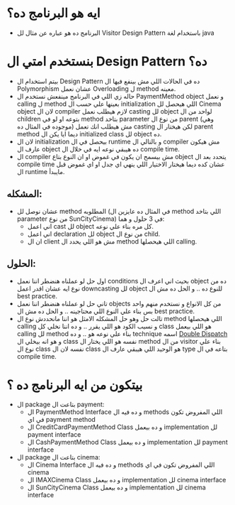 # ايه هو البرنامج ده؟
- البرنامج ده هو عباره عن مثال لل Visitor Design Pattern باستخدام لغة java
# بنستخدم امتي ال Design Pattern ده؟
- بيتم استخدام ال Design Pattern ده في الحالات اللي مش بينفع فيها ال Polymorphism عشان نعمل Overloading ل method معينه.
- حاله زي اللي في البرنامج مينفعش نستخدم ال PaymentMethod object و نعمل calling ل method بعينها علي حسب ال initialization اللي هيحصل لل Cinema object لان ال compiler لازم هيطلب نعمل casting لل object لواحد من ال children بتوعه او لو في method بتاخد parameter من نوع ال parent (وهي موجوده في المثال ده) مش هيطلب انك تعمل casting لكن هيختار ال parent method ديما ايا يكن ال initialized class لل object ده.
- لان ال initialization بيحصل في ال runtime و بالتالي ال compiler مش هيكون عارف ال object ده هيبقي نوعه ايه في خلال ال compile time.
- ال compiler مش بيسمح ان يكون في غموض او ان النوع بتاع object يتحدد بعد ال compile time عشان كده ديما هيختار الاختيار اللي ينهي اي جدل او اي غموض قبل ال runtime مايبدأ.  
## المشكله:
- عشان نوصل لل method المطلوبه (في المثال ده عايزين ال method اللي بتاخد parameter من نوع SunCityCinema) في 3 حلول و هما: 
	- اني اعمل cast لل object كل مره بناء علي نوعه.
	- اني اعمل declaration لل object من نوع ال child.
	- ان ال client مش هو اللي يحدد ال method اللي هيحصلها calling.
## الحلول:
- اول حل لو عملناه هنضطر اننا نعمل conditions بحيث اني اعرف ال object ده من نوع ايه عشان اقدر اعمل downcasting لل object للنوع ده .. و الحل ده مش ال best practice.
- تاني حل لو عملناه هنضطر اننا نعمل objects من كل الانواع و نستخدم منهم واحد بس بناء علي النوع اللي محتاجينه .. و الحل ده مش ال best practice.
- تالت حل وهو حل المشكله الامثل هو اننا مانحددش نوع ال method اللي هيحصلها calling و نسيب الكود هو اللي يقرر .. و ده اننا نخلي كل class هو اللي بيعمل calling لل method
بناء علي نوعه هو .. و ده technique اسمه [Double Dispatch](https://github.com/poula-atef/Double-Dispatching-Example) و هو انه بيخلي ال class نفسه هو اللي يختار ال method من ال visitor بناء علي نوع
ال class نفسه لان ال class هو الوحيد اللي هيبقي عارف ال type بتاعه في ال compile time.
# بيتكون من ايه البرنامج ده ؟
 - ال package بتاعت ال payment:
   - ال PaymentMethod Interface و ده فيه ال methods اللي المفروض تكون في اي payment method
   - ال CreditCardPaymentMethod Class و ده بيعمل implementation لل payment interface
   - ال CashPaymentMethod Class و ده بيعمل implementation لل payment interface
 - ال package بتاعت ال cinema:
   - ال Cinema Interface و ده فيه ال methods اللي المفروض تكون في اي cinema
   - ال IMAXCinema Class و ده بيعمل implementation لل cinema interface
   - ال SunCityCinema Class و ده بيعمل implementation لل cinema interface
